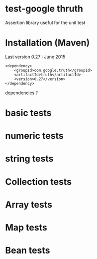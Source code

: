 # test-google thruth
Assertion library
useful for the unit test

# Installation (Maven)
Last version 0.27 : June 2015
```
<dependency>
	<groupId>com.google.truth</groupId>
	<artifactId>truth</artifactId>
	<version>0.27</version>
</dependency>
```
dependencies ?


# basic tests
# numeric tests

# string tests

# Collection tests


# Array tests
# Map tests

# Bean tests

